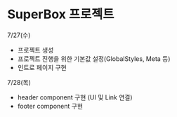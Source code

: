 # SuperBox 프로젝트

7/27(수)
* 프로젝트 생성
* 프로젝트 진행을 위한 기본값 설정(GlobalStyles, Meta 등)
* 인트로 페이지 구현

7/28(목)
* header component 구현 (UI 및 Link 연결)
* footer component 구현